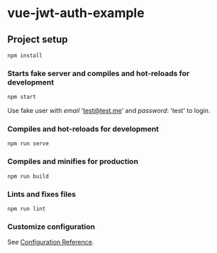 # vue-jwt-auth-example

## Project setup

```
npm install
```

### Starts fake server and compiles and hot-reloads for development

```bash
npm start
```

Use fake user with _email_ 'test@test.me' and _password_: 'test' to login.

### Compiles and hot-reloads for development

```
npm run serve
```

### Compiles and minifies for production

```
npm run build
```

### Lints and fixes files

```
npm run lint
```

### Customize configuration

See [Configuration Reference](https://cli.vuejs.org/config/).
